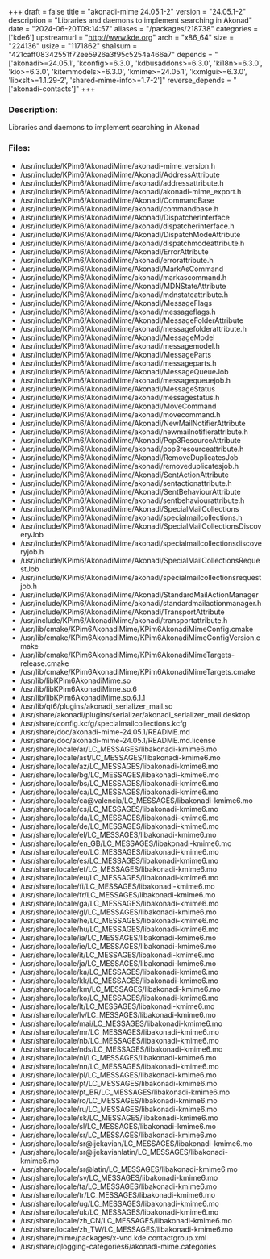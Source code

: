 +++
draft = false
title = "akonadi-mime 24.05.1-2"
version = "24.05.1-2"
description = "Libraries and daemons to implement searching in Akonad"
date = "2024-06-20T09:14:57"
aliases = "/packages/218738"
categories = ['kde6']
upstreamurl = "http://www.kde.org"
arch = "x86_64"
size = "224136"
usize = "1171862"
sha1sum = "421caff08342551f72ee5926a3f95c5254a466a7"
depends = "['akonadi>=24.05.1', 'kconfig>=6.3.0', 'kdbusaddons>=6.3.0', 'ki18n>=6.3.0', 'kio>=6.3.0', 'kitemmodels>=6.3.0', 'kmime>=24.05.1', 'kxmlgui>=6.3.0', 'libxslt>=1.1.29-2', 'shared-mime-info>=1.7-2']"
reverse_depends = "['akonadi-contacts']"
+++
### Description: 
Libraries and daemons to implement searching in Akonad

### Files: 
* /usr/include/KPim6/AkonadiMime/akonadi-mime_version.h
* /usr/include/KPim6/AkonadiMime/Akonadi/AddressAttribute
* /usr/include/KPim6/AkonadiMime/akonadi/addressattribute.h
* /usr/include/KPim6/AkonadiMime/akonadi/akonadi-mime_export.h
* /usr/include/KPim6/AkonadiMime/Akonadi/CommandBase
* /usr/include/KPim6/AkonadiMime/akonadi/commandbase.h
* /usr/include/KPim6/AkonadiMime/Akonadi/DispatcherInterface
* /usr/include/KPim6/AkonadiMime/akonadi/dispatcherinterface.h
* /usr/include/KPim6/AkonadiMime/Akonadi/DispatchModeAttribute
* /usr/include/KPim6/AkonadiMime/akonadi/dispatchmodeattribute.h
* /usr/include/KPim6/AkonadiMime/Akonadi/ErrorAttribute
* /usr/include/KPim6/AkonadiMime/akonadi/errorattribute.h
* /usr/include/KPim6/AkonadiMime/Akonadi/MarkAsCommand
* /usr/include/KPim6/AkonadiMime/akonadi/markascommand.h
* /usr/include/KPim6/AkonadiMime/Akonadi/MDNStateAttribute
* /usr/include/KPim6/AkonadiMime/akonadi/mdnstateattribute.h
* /usr/include/KPim6/AkonadiMime/Akonadi/MessageFlags
* /usr/include/KPim6/AkonadiMime/akonadi/messageflags.h
* /usr/include/KPim6/AkonadiMime/Akonadi/MessageFolderAttribute
* /usr/include/KPim6/AkonadiMime/akonadi/messagefolderattribute.h
* /usr/include/KPim6/AkonadiMime/Akonadi/MessageModel
* /usr/include/KPim6/AkonadiMime/akonadi/messagemodel.h
* /usr/include/KPim6/AkonadiMime/Akonadi/MessageParts
* /usr/include/KPim6/AkonadiMime/akonadi/messageparts.h
* /usr/include/KPim6/AkonadiMime/Akonadi/MessageQueueJob
* /usr/include/KPim6/AkonadiMime/akonadi/messagequeuejob.h
* /usr/include/KPim6/AkonadiMime/Akonadi/MessageStatus
* /usr/include/KPim6/AkonadiMime/akonadi/messagestatus.h
* /usr/include/KPim6/AkonadiMime/Akonadi/MoveCommand
* /usr/include/KPim6/AkonadiMime/akonadi/movecommand.h
* /usr/include/KPim6/AkonadiMime/Akonadi/NewMailNotifierAttribute
* /usr/include/KPim6/AkonadiMime/akonadi/newmailnotifierattribute.h
* /usr/include/KPim6/AkonadiMime/Akonadi/Pop3ResourceAttribute
* /usr/include/KPim6/AkonadiMime/akonadi/pop3resourceattribute.h
* /usr/include/KPim6/AkonadiMime/Akonadi/RemoveDuplicatesJob
* /usr/include/KPim6/AkonadiMime/akonadi/removeduplicatesjob.h
* /usr/include/KPim6/AkonadiMime/Akonadi/SentActionAttribute
* /usr/include/KPim6/AkonadiMime/akonadi/sentactionattribute.h
* /usr/include/KPim6/AkonadiMime/Akonadi/SentBehaviourAttribute
* /usr/include/KPim6/AkonadiMime/akonadi/sentbehaviourattribute.h
* /usr/include/KPim6/AkonadiMime/Akonadi/SpecialMailCollections
* /usr/include/KPim6/AkonadiMime/akonadi/specialmailcollections.h
* /usr/include/KPim6/AkonadiMime/Akonadi/SpecialMailCollectionsDiscoveryJob
* /usr/include/KPim6/AkonadiMime/akonadi/specialmailcollectionsdiscoveryjob.h
* /usr/include/KPim6/AkonadiMime/Akonadi/SpecialMailCollectionsRequestJob
* /usr/include/KPim6/AkonadiMime/akonadi/specialmailcollectionsrequestjob.h
* /usr/include/KPim6/AkonadiMime/Akonadi/StandardMailActionManager
* /usr/include/KPim6/AkonadiMime/akonadi/standardmailactionmanager.h
* /usr/include/KPim6/AkonadiMime/Akonadi/TransportAttribute
* /usr/include/KPim6/AkonadiMime/akonadi/transportattribute.h
* /usr/lib/cmake/KPim6AkonadiMime/KPim6AkonadiMimeConfig.cmake
* /usr/lib/cmake/KPim6AkonadiMime/KPim6AkonadiMimeConfigVersion.cmake
* /usr/lib/cmake/KPim6AkonadiMime/KPim6AkonadiMimeTargets-release.cmake
* /usr/lib/cmake/KPim6AkonadiMime/KPim6AkonadiMimeTargets.cmake
* /usr/lib/libKPim6AkonadiMime.so
* /usr/lib/libKPim6AkonadiMime.so.6
* /usr/lib/libKPim6AkonadiMime.so.6.1.1
* /usr/lib/qt6/plugins/akonadi_serializer_mail.so
* /usr/share/akonadi/plugins/serializer/akonadi_serializer_mail.desktop
* /usr/share/config.kcfg/specialmailcollections.kcfg
* /usr/share/doc/akonadi-mime-24.05.1/README.md
* /usr/share/doc/akonadi-mime-24.05.1/README.md.license
* /usr/share/locale/ar/LC_MESSAGES/libakonadi-kmime6.mo
* /usr/share/locale/ast/LC_MESSAGES/libakonadi-kmime6.mo
* /usr/share/locale/az/LC_MESSAGES/libakonadi-kmime6.mo
* /usr/share/locale/bg/LC_MESSAGES/libakonadi-kmime6.mo
* /usr/share/locale/bs/LC_MESSAGES/libakonadi-kmime6.mo
* /usr/share/locale/ca/LC_MESSAGES/libakonadi-kmime6.mo
* /usr/share/locale/ca@valencia/LC_MESSAGES/libakonadi-kmime6.mo
* /usr/share/locale/cs/LC_MESSAGES/libakonadi-kmime6.mo
* /usr/share/locale/da/LC_MESSAGES/libakonadi-kmime6.mo
* /usr/share/locale/de/LC_MESSAGES/libakonadi-kmime6.mo
* /usr/share/locale/el/LC_MESSAGES/libakonadi-kmime6.mo
* /usr/share/locale/en_GB/LC_MESSAGES/libakonadi-kmime6.mo
* /usr/share/locale/eo/LC_MESSAGES/libakonadi-kmime6.mo
* /usr/share/locale/es/LC_MESSAGES/libakonadi-kmime6.mo
* /usr/share/locale/et/LC_MESSAGES/libakonadi-kmime6.mo
* /usr/share/locale/eu/LC_MESSAGES/libakonadi-kmime6.mo
* /usr/share/locale/fi/LC_MESSAGES/libakonadi-kmime6.mo
* /usr/share/locale/fr/LC_MESSAGES/libakonadi-kmime6.mo
* /usr/share/locale/ga/LC_MESSAGES/libakonadi-kmime6.mo
* /usr/share/locale/gl/LC_MESSAGES/libakonadi-kmime6.mo
* /usr/share/locale/he/LC_MESSAGES/libakonadi-kmime6.mo
* /usr/share/locale/hu/LC_MESSAGES/libakonadi-kmime6.mo
* /usr/share/locale/ia/LC_MESSAGES/libakonadi-kmime6.mo
* /usr/share/locale/ie/LC_MESSAGES/libakonadi-kmime6.mo
* /usr/share/locale/it/LC_MESSAGES/libakonadi-kmime6.mo
* /usr/share/locale/ja/LC_MESSAGES/libakonadi-kmime6.mo
* /usr/share/locale/ka/LC_MESSAGES/libakonadi-kmime6.mo
* /usr/share/locale/kk/LC_MESSAGES/libakonadi-kmime6.mo
* /usr/share/locale/km/LC_MESSAGES/libakonadi-kmime6.mo
* /usr/share/locale/ko/LC_MESSAGES/libakonadi-kmime6.mo
* /usr/share/locale/lt/LC_MESSAGES/libakonadi-kmime6.mo
* /usr/share/locale/lv/LC_MESSAGES/libakonadi-kmime6.mo
* /usr/share/locale/mai/LC_MESSAGES/libakonadi-kmime6.mo
* /usr/share/locale/mr/LC_MESSAGES/libakonadi-kmime6.mo
* /usr/share/locale/nb/LC_MESSAGES/libakonadi-kmime6.mo
* /usr/share/locale/nds/LC_MESSAGES/libakonadi-kmime6.mo
* /usr/share/locale/nl/LC_MESSAGES/libakonadi-kmime6.mo
* /usr/share/locale/nn/LC_MESSAGES/libakonadi-kmime6.mo
* /usr/share/locale/pl/LC_MESSAGES/libakonadi-kmime6.mo
* /usr/share/locale/pt/LC_MESSAGES/libakonadi-kmime6.mo
* /usr/share/locale/pt_BR/LC_MESSAGES/libakonadi-kmime6.mo
* /usr/share/locale/ro/LC_MESSAGES/libakonadi-kmime6.mo
* /usr/share/locale/ru/LC_MESSAGES/libakonadi-kmime6.mo
* /usr/share/locale/sk/LC_MESSAGES/libakonadi-kmime6.mo
* /usr/share/locale/sl/LC_MESSAGES/libakonadi-kmime6.mo
* /usr/share/locale/sr/LC_MESSAGES/libakonadi-kmime6.mo
* /usr/share/locale/sr@ijekavian/LC_MESSAGES/libakonadi-kmime6.mo
* /usr/share/locale/sr@ijekavianlatin/LC_MESSAGES/libakonadi-kmime6.mo
* /usr/share/locale/sr@latin/LC_MESSAGES/libakonadi-kmime6.mo
* /usr/share/locale/sv/LC_MESSAGES/libakonadi-kmime6.mo
* /usr/share/locale/ta/LC_MESSAGES/libakonadi-kmime6.mo
* /usr/share/locale/tr/LC_MESSAGES/libakonadi-kmime6.mo
* /usr/share/locale/ug/LC_MESSAGES/libakonadi-kmime6.mo
* /usr/share/locale/uk/LC_MESSAGES/libakonadi-kmime6.mo
* /usr/share/locale/zh_CN/LC_MESSAGES/libakonadi-kmime6.mo
* /usr/share/locale/zh_TW/LC_MESSAGES/libakonadi-kmime6.mo
* /usr/share/mime/packages/x-vnd.kde.contactgroup.xml
* /usr/share/qlogging-categories6/akonadi-mime.categories
